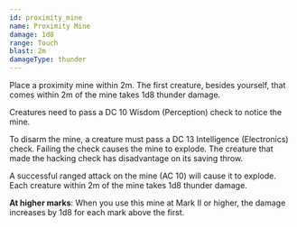 ```yaml
---
id: proximity_mine
name: Proximity Mine
damage: 1d8
range: Touch
blast: 2m
damageType: thunder
---
```

Place a proximity mine within 2m. The first creature, besides yourself, that comes within 2m of the mine
takes 1d8 thunder damage.

Creatures need to pass a DC 10 Wisdom (Perception) check to notice the mine.

To disarm the mine, a creature must pass a DC 13 Intelligence (Electronics) check. Failing the check causes
the mine to explode. The creature that made the hacking check has disadvantage on its saving throw.

A successful ranged attack on the mine (AC 10) will cause it to explode. Each creature within 2m of the mine takes 1d8 thunder damage.

__At higher marks__: When you use this mine at Mark II or higher, the damage increases by 1d8 for each mark above the first.

